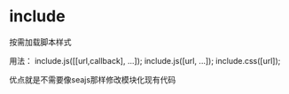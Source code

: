 # include
按需加载脚本样式

用法：
include.js([[url,callback], ...]);
include.js([url, ...]);
include.css([url]);

优点就是不需要像seajs那样修改模块化现有代码
